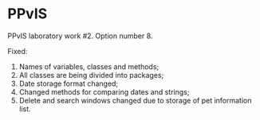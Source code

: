 # PPvIS
PPvIS laboratory work #2.
Option number 8.

Fixed:
1. Names of variables, classes and methods;
2. All classes are being divided into packages;
3. Date storage format changed;
4. Changed methods for comparing dates and strings;
5. Delete and search windows changed due to storage of pet information list.